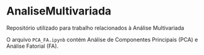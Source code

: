 # AnaliseMultivariada
Repositório utilizado para trabalho relacionados à Análise Multivariada

O arquivo `PCA_FA.ipynb` contém Análise de Componentes Principais (PCA) e Análise Fatorial (FA).
